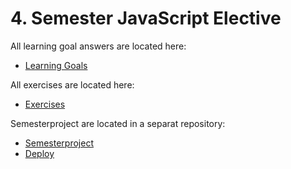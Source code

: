 # 4. Semester JavaScript Elective

All learning goal answers are located here:
* [Learning Goals](https://github.com/Castau/Sem4JavaScript/wiki)

All exercises are located here:
* [Exercises](https://github.com/Castau/Sem4JavaScript/tree/master/Afleveringer)

Semesterproject are located in a separat repository:
* [Semesterproject](https://github.com/Castau/Sem4JavascriptSemesterProject)
* [Deploy](https://semesterprojectjs.camillastaunstrup.dk/)
